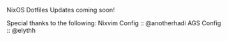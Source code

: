 NixOS Dotfiles
Updates coming soon!

Special thanks to the following:
Nixvim Config :: @anotherhadi
AGS Config :: @elythh
